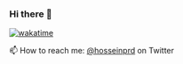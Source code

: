 ### Hi there 👋

[![wakatime](https://wakatime.com/badge/user/d0841262-a812-4da1-8f48-c12e75b9868f.svg)](https://wakatime.com/@d0841262-a812-4da1-8f48-c12e75b9868f)

📫 How to reach me: [@hosseinprd](https://twitter.com/hosseinprd) on Twitter
